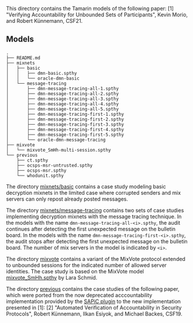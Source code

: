 This directory contains the Tamarin models of the following paper:
[1] "Verifying Accountability for Unbounded Sets of Participants", Kevin Morio, and Robert Künnemann, CSF21.

## Models

```
.
├── README.md
├── mixnets
│   ├── basic
│   │   ├── dmn-basic.spthy
│   │   └── oracle-dmn-basic
│   └── message-tracing
│       ├── dmn-message-tracing-all-1.spthy
│       ├── dmn-message-tracing-all-2.spthy
│       ├── dmn-message-tracing-all-3.spthy
│       ├── dmn-message-tracing-all-4.spthy
│       ├── dmn-message-tracing-all-5.spthy
│       ├── dmn-message-tracing-first-1.spthy
│       ├── dmn-message-tracing-first-2.spthy
│       ├── dmn-message-tracing-first-3.spthy
│       ├── dmn-message-tracing-first-4.spthy
│       ├── dmn-message-tracing-first-5.spthy
│       └── oracle-dmn-message-tracing
├── mixvote
│   └── mixvote_SmHh-multi-session.spthy
└── previous
    ├── ct.spthy
    ├── ocsps-msr-untrusted.spthy
    ├── ocsps-msr.spthy
    └── whodunit.spthy
```

The directory [mixnets/basic](./mixnets/basic) contains a case study modeling basic decryption mixnets in the limited case where corrupted senders and mix servers can only repost already posted messages.

The directory [mixnets/message-tracing](./mixnets/message-tracing) contains two sets of case studies implementing decryption mixnets with the message tracing technique.
In the models with the name `dmn-message-tracing-all-<i>.spthy`, the audit continues after detecting the first unexpected message on the bulletin board.
In the models with the name `dmn-message-tracing-first-<i>.spthy`, the audit stops after detecting the first unexpected message on the bulletin board.
The number of mix servers in the model is indicated by `<i>`.

The directory [mixvote](./mixvote) contains a variant of the MixVote protocol extended to unbounded sessions for the indicated number of allowed server identities.
The case study is based on the MixVote model [mixvote_SmHh.spthy](https://github.com/tamarin-prover/tamarin-prover/blob/develop/examples/csf20-disputeResolution/mixvote_SmHh.spthy) by Lara Schmid.

The directory [previous](./previous) contains the case studies of the following paper, which were ported from the now deprecated acccountability implementation provided by the [SAPiC plugin](https://github.com/tamarin-prover/tamarin-prover/tree/develop/plugins/sapic) to the new implementation presented in [1]:
[2] "Automated Verification of Accountability in Security Protocols", Robert Künnemann, Ilkan Esiyok, and Michael Backes, CSF19.
